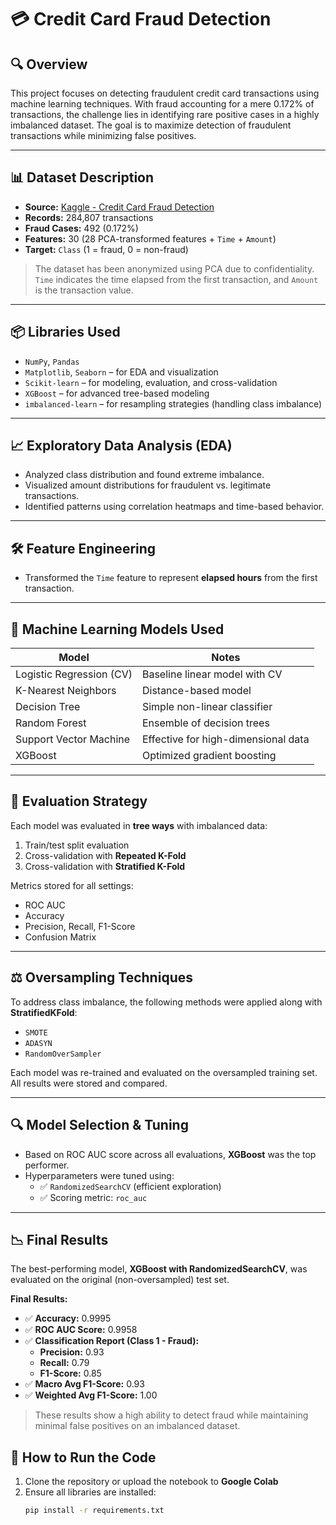 # 💳 Credit Card Fraud Detection

## 🔍 Overview
This project focuses on detecting fraudulent credit card transactions using machine learning techniques. With fraud accounting for a mere 0.172% of transactions, the challenge lies in identifying rare positive cases in a highly imbalanced dataset. The goal is to maximize detection of fraudulent transactions while minimizing false positives.

---

## 📊 Dataset Description

- **Source:** [Kaggle - Credit Card Fraud Detection](https://www.kaggle.com/datasets/mlg-ulb/creditcardfraud)
- **Records:** 284,807 transactions
- **Fraud Cases:** 492 (0.172%)
- **Features:** 30 (28 PCA-transformed features + `Time` + `Amount`)
- **Target:** `Class` (1 = fraud, 0 = non-fraud)

> The dataset has been anonymized using PCA due to confidentiality. `Time` indicates the time elapsed from the first transaction, and `Amount` is the transaction value.

---

## 📦 Libraries Used

- `NumPy`, `Pandas`
- `Matplotlib`, `Seaborn` – for EDA and visualization
- `Scikit-learn` – for modeling, evaluation, and cross-validation
- `XGBoost` – for advanced tree-based modeling
- `imbalanced-learn` – for resampling strategies (handling class imbalance)

---

## 📈 Exploratory Data Analysis (EDA)

- Analyzed class distribution and found extreme imbalance.
- Visualized amount distributions for fraudulent vs. legitimate transactions.
- Identified patterns using correlation heatmaps and time-based behavior.

---

## 🛠️ Feature Engineering

- Transformed the `Time` feature to represent **elapsed hours** from the first transaction.

---

## 🤖 Machine Learning Models Used

| Model                    | Notes                           |
|--------------------------|----------------------------------|
| Logistic Regression (CV) | Baseline linear model with CV   |
| K-Nearest Neighbors      | Distance-based model             |
| Decision Tree            | Simple non-linear classifier     |
| Random Forest            | Ensemble of decision trees       |
| Support Vector Machine   | Effective for high-dimensional data |
| XGBoost                  | Optimized gradient boosting      |

---

## 🧪 Evaluation Strategy

Each model was evaluated in **tree ways** with imbalanced data:

1. Train/test split evaluation
2. Cross-validation with **Repeated K-Fold**
3. Cross-validation with **Stratified K-Fold**

Metrics stored for all settings:
- ROC AUC
- Accuracy
- Precision, Recall, F1-Score
- Confusion Matrix

---

## ⚖️ Oversampling Techniques

To address class imbalance, the following methods were applied along with **StratifiedKFold**:
- `SMOTE`
- `ADASYN`
- `RandomOverSampler`

Each model was re-trained and evaluated on the oversampled training set. All results were stored and compared.

---

## 🔍 Model Selection & Tuning

- Based on ROC AUC score across all evaluations, **XGBoost** was the top performer.
- Hyperparameters were tuned using:
  - ✅ `RandomizedSearchCV` (efficient exploration)
  - ✅ Scoring metric: `roc_auc`

---

## 📉 Final Results

The best-performing model, **XGBoost with RandomizedSearchCV**, was evaluated on the original (non-oversampled) test set.

**Final Results:**
- ✅ **Accuracy:** 0.9995
- ✅ **ROC AUC Score:** 0.9958
- ✅ **Classification Report (Class 1 - Fraud):**
  - **Precision:** 0.93  
  - **Recall:** 0.79  
  - **F1-Score:** 0.85  
- ✅ **Macro Avg F1-Score:** 0.93  
- ✅ **Weighted Avg F1-Score:** 1.00

> These results show a high ability to detect fraud while maintaining minimal false positives on an imbalanced dataset.


## 🧪 How to Run the Code

1. Clone the repository or upload the notebook to **Google Colab**
2. Ensure all libraries are installed:
   ```bash
   pip install -r requirements.txt
